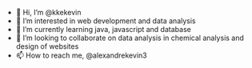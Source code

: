 - 👋 Hi, I’m @kkekevin
- 👀 I’m interested in web development and data analysis
- 🌱 I’m currently learning java, javascript and database
- 💞️ I’m looking to collaborate on data analysis in chemical analysis and design of websites
- 📫 How to reach me, @alexandrekevin3

<!---
kkekevin/kkekevin is a ✨ special ✨ repository because its `README.md` (this file) appears on your GitHub profile.
You can click the Preview link to take a look at your changes.
--->
